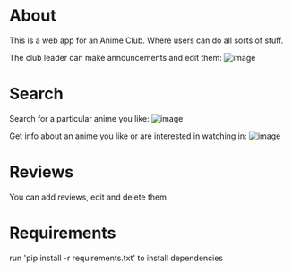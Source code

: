 # About
This is a web app for an Anime Club. Where users can do all sorts of stuff.


The club leader can make announcements and edit them:
![image](https://user-images.githubusercontent.com/31248132/57827543-60c25580-776d-11e9-9244-e0cf6c311239.png)

# Search 
Search for a particular anime you like:
![image](https://user-images.githubusercontent.com/31248132/57825860-65374000-7766-11e9-9071-8fedb9ede01e.png)

Get info about an anime you like or are interested in watching in:
![image](https://user-images.githubusercontent.com/31248132/57827632-a4b55a80-776d-11e9-9535-c5c7571a69b7.png)

# Reviews
You can add reviews, edit and delete them


# Requirements
run 'pip install -r requirements.txt' to install dependencies